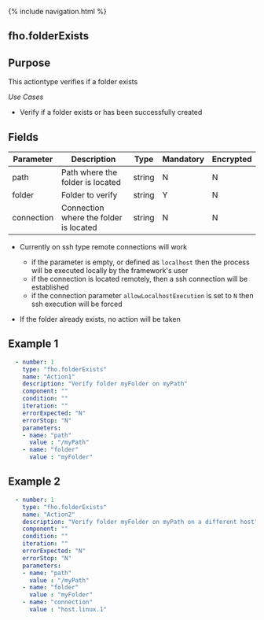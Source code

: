 {% include navigation.html %}
## fho.folderExists
## Purpose
This actiontype verifies if a folder exists

*Use Cases*
* Verify if a folder exists or has been successfully created 

## Fields
|Parameter|Description|Type|Mandatory|Encrypted|
|---------|-----------|----|---------|---------|
|path|Path where the folder is located|string|N|N|
|folder|Folder to verify|string|Y|N|
|connection|Connection where the folder is located|string|N|N|

* Currently on ssh type remote connections will work
  * if the parameter is empty, or defined as `localhost` then the process will be executed locally by the framework's user
  * if the connection is located remotely, then a ssh connection will be established
  * if the connection parameter `allowLocalhostExecution` is set to `N` then ssh execution will be forced

* If the folder already exists, no action will be taken


## Example 1
```yaml
  - number: 1
    type: "fho.folderExists"
    name: "Action1"
    description: "Verify folder myFolder on myPath"
    component: ""
    condition: ""
    iteration: ""
    errorExpected: "N"
    errorStop: "N"
    parameters:
    - name: "path"
      value : "/myPath"
    - name: "folder"
      value : "myFolder"
```

## Example 2

```yaml
  - number: 1
    type: "fho.folderExists"
    name: "Action2"
    description: "Verify folder myFolder on myPath on a different host"
    component: ""
    condition: ""
    iteration: ""
    errorExpected: "N"
    errorStop: "N"
    parameters:
    - name: "path"
      value : "/myPath"
    - name: "folder"
      value : "myFolder"
    - name: "connection"
      value : "host.linux.1"
```

